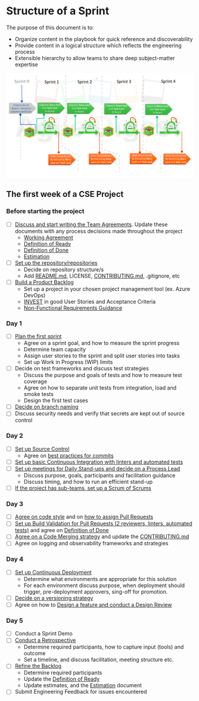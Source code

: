 # Structure of a Sprint

The purpose of this document is to:

- Organize content in the playbook for quick reference and discoverability
- Provide content in a logical structure which reflects the engineering process
- Extensible hierarchy to allow teams to share deep subject-matter expertise

![Structure Of Sprint](./images/structure-of-sprint.png)

## The first week of a CSE Project

### Before starting the project

- [ ] [Discuss and start writing the Team Agreements](../agile/team-agreements/README.md). Update these documents with any process decisions made throughout the project
  - [Working Agreement](../agile/team-agreements/working-agreements.md)
  - [Definition of Ready](../agile/team-agreements/definition-of-ready.md)
  - [Definition of Done](../agile/team-agreements/definition-of-done.md)
  - [Estimation](../agile/core-expectations/README.md)
- [ ] [Set up the repository/repositories](../source-control/index.md#creating-a-new-repository)
  - Decide on repository structure/s
  - Add [README.md](../resources/templates/README.md), LICENSE, [CONTRIBUTING.md](../resources/templates/CONTRIBUTING.md), .gitignore, etc
- [ ] [Build a Product Backlog](../agile/backlog-management/README.md)
  - Set up a project in your chosen project management tool (ex. Azure DevOps)
  - [INVEST](<https://en.wikipedia.org/wiki/INVEST_(mnemonic)>) in good User Stories and Acceptance Criteria
  - [Non-Functional Requirements Guidance](../design/design-patterns/non-functional-requirements-capture-guide.md)

### Day 1

- [ ] [Plan the first sprint](../agile/core-expectations/README.md)
  - Agree on a sprint goal, and how to measure the sprint progress
  - Determine team capacity
  - Assign user stories to the sprint and split user stories into tasks
  - Set up Work in Progress (WIP) limits
- [ ] Decide on test frameworks and discuss test strategies
  - Discuss the purpose and goals of tests and how to measure test coverage
  - Agree on how to separate unit tests from integration, load and smoke tests
  - Design the first test cases
- [ ] [Decide on branch naming](../source-control/naming-branches.md)
- [ ] Discuss security needs and verify that secrets are kept out of source control

### Day 2

- [ ] [Set up Source Control](../source-control/README.md)
  - Agree on [best practices for commits](../source-control/README.md#commit-best-practices)
- [ ] [Set up basic Continuous Integration with linters and automated tests](../devops/cicd/README.md)
- [ ] [Set up meetings for Daily Stand-ups and decide on a Process Lead](../agile/core-expectations/README.md)
  - Discuss purpose, goals, participants and facilitation guidance
  - Discuss timing, and how to run an efficient stand-up
- [ ] [If the project has sub-teams, set up a Scrum of Scrums](../agile/effective-organization/scrum-of-scrums.md)

### Day 3

- [ ] [Agree on code style](../code-reviews/index.md) and on [how to assign Pull Requests](../pull-requests/index.md)
- [ ] [Set up Build Validation for Pull Requests (2 reviewers, linters, automated tests)](../pull-requests/index.md) and agree on [Definition of Done](../agile/team-agreements/definition-of-done.md)
- [ ] [Agree on a Code Merging strategy](../source-control/merge-strategies.md) and update the [CONTRIBUTING.md](../resources/templates/CONTRIBUTING.md)
- [ ] Agree on logging and observability frameworks and strategies

### Day 4

- [ ] [Set up Continuous Deployment](../devops/cicd/README.md)
  - Determine what environments are appropriate for this solution
  - For each environment discuss purpose, when deployment should trigger, pre-deployment approvers, sing-off for promotion.
- [ ] [Decide on a versioning strategy](../source-control//component-versioning.md)
- [ ] Agree on how to [Design a feature and conduct a Design Review](../design//design-reviews//README.md)

### Day 5

- [ ] Conduct a Sprint Demo
- [ ] [Conduct a Retrospective](../agile/core-expectations/README.md)
  - Determine required participants, how to capture input (tools) and outcome
  - Set a timeline, and discuss facilitation, meeting structure etc.
- [ ] [Refine the Backlog](../agile/backlog-management/readme.md)
  - Determine required participants
  - Update the [Definition of Ready](../agile/team-agreements/definition-of-ready.md)
  - Update estimates, and the [Estimation](..agile/README.md) document
- [ ] Submit Engineering Feedback for issues encountered
